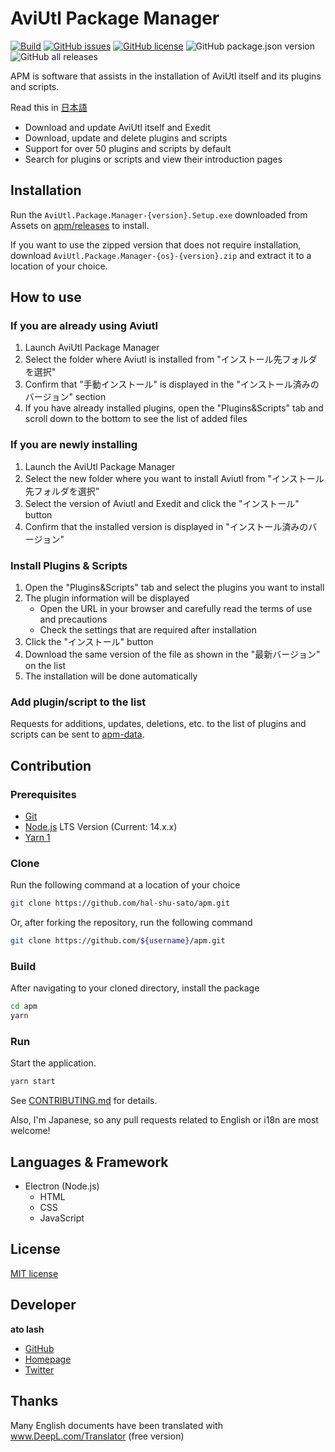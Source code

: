 # AviUtl Package Manager

[![Build](https://github.com/hal-shu-sato/apm/actions/workflows/build.yml/badge.svg)](https://github.com/hal-shu-sato/apm/actions/workflows/build.yml)
[![GitHub issues](https://img.shields.io/github/issues/hal-shu-sato/apm)](https://github.com/hal-shu-sato/apm/issues)
[![GitHub license](https://img.shields.io/github/license/hal-shu-sato/apm)](https://github.com/hal-shu-sato/apm/blob/main/LICENSE)
![GitHub package.json version](https://img.shields.io/github/package-json/v/hal-shu-sato/apm)
![GitHub all releases](https://img.shields.io/github/downloads/hal-shu-sato/apm/total)

APM is software that assists in the installation of AviUtl itself and its plugins and scripts.

Read this in [日本語](./README.md)

- Download and update AviUtl itself and Exedit
- Download, update and delete plugins and scripts
- Support for over 50 plugins and scripts by default
- Search for plugins or scripts and view their introduction pages

## Installation

Run the `AviUtl.Package.Manager-{version}.Setup.exe` downloaded from Assets on [apm/releases](https://github.com/hal-shu-sato/apm/releases) to install.

If you want to use the zipped version that does not require installation, download `AviUtl.Package.Manager-{os}-{version}.zip` and extract it to a location of your choice.

## How to use

### If you are already using Aviutl

1. Launch AviUtl Package Manager
2. Select the folder where Aviutl is installed from "インストール先フォルダを選択"
3. Confirm that "手動インストール" is displayed in the "インストール済みのバージョン" section
4. If you have already installed plugins, open the "Plugins&Scripts" tab and scroll down to the bottom to see the list of added files

### If you are newly installing

1. Launch the AviUtl Package Manager
2. Select the new folder where you want to install Aviutl from "インストール先フォルダを選択"
3. Select the version of Aviutl and Exedit and click the "インストール" button
4. Confirm that the installed version is displayed in "インストール済みのバージョン"

### Install Plugins & Scripts

1. Open the "Plugins&Scripts" tab and select the plugins you want to install
2. The plugin information will be displayed
   - Open the URL in your browser and carefully read the terms of use and precautions
   - Check the settings that are required after installation
3. Click the "インストール" button
4. Download the same version of the file as shown in the "最新バージョン" on the list
5. The installation will be done automatically

### Add plugin/script to the list

Requests for additions, updates, deletions, etc. to the list of plugins and scripts can be sent to [apm-data](https://github.com/hal-shu-sato/apm-data/issues).

## Contribution

### Prerequisites

- [Git](https://git-scm.com/)
- [Node.js](https://nodejs.org/) LTS Version (Current: 14.x.x)
- [Yarn 1](https://classic.yarnpkg.com/)

### Clone

Run the following command at a location of your choice

```bash
git clone https://github.com/hal-shu-sato/apm.git
```

Or, after forking the repository, run the following command

```bash
git clone https://github.com/${username}/apm.git
```

### Build

After navigating to your cloned directory, install the package

```bash
cd apm
yarn
```

### Run

Start the application.

```bash
yarn start
```

See [CONTRIBUTING.md](./CONTRIBUTING.md) for details.

Also, I'm Japanese, so any pull requests related to English or i18n are most welcome!

## Languages & Framework

- Electron (Node.js)
  - HTML
  - CSS
  - JavaScript

## License

[MIT license](./LICENSE)

## Developer

**ato lash**

- [GitHub](https://github.com/hal-shu-sato)
- [Homepage](http://halshusato.starfree.jp/)
- [Twitter](https://twitter.com/hal_shu_sato)

## Thanks

Many English documents have been translated with www.DeepL.com/Translator (free version)
